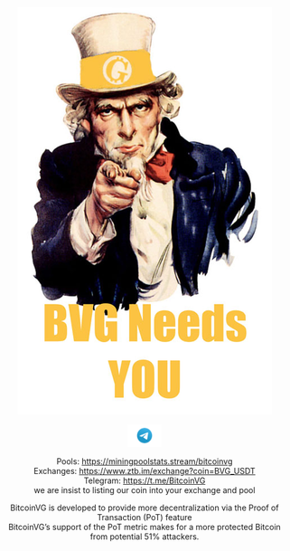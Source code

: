 <html>
  <body>
    <center>

<img src="ss.jpg">

<a href="https://t.me/BitcoinVG"> <img src="Telegram_(software)-Logo.wine.png" width="60px" height="40px" /></a>  <br>
    
Pools: https://miningpoolstats.stream/bitcoinvg<br>
Exchanges: https://www.ztb.im/exchange?coin=BVG_USDT<br>
Telegram: https://t.me/BitcoinVG<br>
we are insist to listing our coin into your exchange and pool <br>
  <p>BitcoinVG is developed to provide more decentralization via the Proof of Transaction (PoT) feature <br>BitcoinVG’s support of the PoT metric makes for a more protected Bitcoin from potential 51% attackers.</p>
    </center>
</body>
</html>
 
